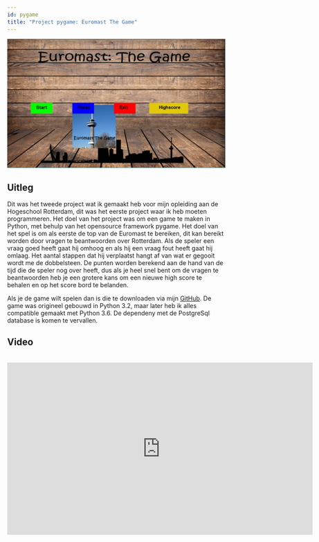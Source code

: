 ```yaml
---
id: pygame
title: "Project pygame: Euromast The Game"
---
```


![game](assets/pygame1.jpg)


## Uitleg

Dit was het tweede project wat ik gemaakt heb voor mijn opleiding aan de Hogeschool Rotterdam, dit was het eerste project waar ik heb moeten programmeren. Het doel van het project was om een game te maken in Python, met behulp van het opensource framework pygame. Het doel van het spel is om als eerste de top van de Euromast te bereiken, dit kan bereikt worden door vragen te beantwoorden over Rotterdam. Als de speler een vraag goed heeft gaat hij omhoog en als hij een vraag fout heeft gaat hij omlaag. Het aantal stappen dat hij verplaatst hangt af van wat er gegooit wordt me de dobbelsteen. De punten worden berekend aan de hand van de tijd die de speler nog over heeft, dus als je heel snel bent om de vragen te beantwoorden heb je een grotere kans om een nieuwe high score te behalen en op het score bord te belanden.

Als je de game wilt spelen dan is die te downloaden via mijn [GitHub](https://github.com/Steven24K/Project-2-Game). De game was origineel gebouwd in Python 3.2, maar later heb ik alles compatible gemaakt met Python 3.6. De dependeny met de PostgreSql database is komen te vervallen.


## Video

<br>

<iframe width="706" height="398" src="https://www.youtube.com/embed/NOCupqNu5Ts" frameborder="0" allow="autoplay; encrypted-media" allowfullscreen></iframe>
